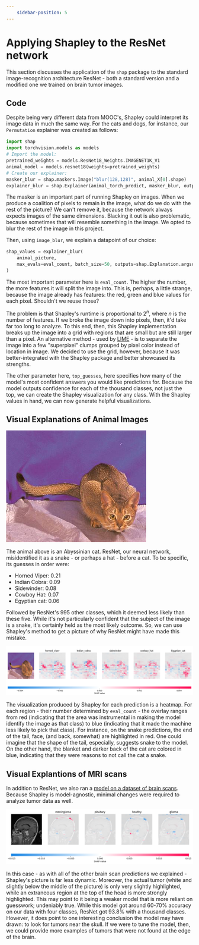 ```yaml
---
    sidebar-position: 5
---
```


# Applying Shapley to the ResNet network

This section discusses the application of the ```shap``` package to the standard image-recognition architecture ResNet - both a standard version and a modified one we trained on brain tumor images.

## Code

Despite being very different data from MOOC's, Shapley could interpret its image data in much the same way. For the cats and dogs, for instance, our ```Permutation``` explainer was created as follows:

```Python
import shap
import torchvision.models as models
# Import the model:
pretrained_weights = models.ResNet18_Weights.IMAGENET1K_V1
animal_model = models.resnet18(weights=pretrained_weights)
# Create our explainer:
masker_blur = shap.maskers.Image("blur(128,128)", animal_X[0].shape)
explainer_blur = shap.Explainer(animal_torch_predict, masker_blur, output_names=class_names)
```

The masker is an important part of running Shapley on images. When we produce a coalition of pixels to remain in the image, what do we do with the rest of the picture? We can't remove it, because the network always expects images of the same dimensions. Blacking it out is also problematic, because sometimes that will resemble something in the image. We opted to blur the rest of the image in this project.

Then, using ```image_blur```, we explain a datapoint of our choice:

```Python
shap_values = explainer_blur(
    animal_picture,
    max_evals=eval_count, batch_size=50, outputs=shap.Explanation.argsort.flip[:top_guesses]
)
```

The most important parameter here is ```eval_count```. The higher the number, the more features it will split the image into. This is, perhaps, a little strange, because the image already has features: the red, green and blue values for each pixel. Shouldn't we reuse those?

The problem is that Shapley's runtime is proportional to $2^n$, where $n$ is the number of features. If we broke the image down into pixels, then, it'd take far too long to analyze. To this end, then, this Shapley implementation breaks up the image into a grid with regions that are small but are still larger than a pixel. An alternative method - used by [LIME](/Explainable-Ai-Comps-2024/LIME/ResNet) - is to separate the image into a few "superpixel" clumps grouped by pixel color instead of location in image. We decided to use the grid, however, because it was better-integrated with the Shapley package and better showcased its strengths.

The other parameter here, ```top_guesses```, here specifies how many of the model's most confident answers you would like predictions for. Because the model outputs confidence for each of the thousand classes, not just the top, we can create the Shapley visualization for any class.
With the Shapley values in hand, we can now generate helpful visualizations.

## Visual Explanations of Animal Images

![Abyssinian Cat](abyssinian-base.jpg "An Orange Cat")

The animal above is an Abyssinian cat. ResNet, our neural network, misidentified it as a snake - or perhaps a hat - before a cat. To be specific, its guesses in order were:

- Horned Viper: 0.21
- Indian Cobra: 0.09
- Sidewinder: 0.08
- Cowboy Hat: 0.07
- Egyptian cat: 0.06

Followed by ResNet's 995 other classes, which it deemed less likely than these five. While it's not particularly confident that the subject of the image is a snake, it's certainly held as the most likely outcome. So, we can use Shapley's method to get a picture of why ResNet might have made this mistake.

![Cat](abyssinian-3-hd.png "Top guesses of the model and what pixels made it choose those classes")

The visualization produced by Shapley for each prediction is a heatmap. For each region - their number determined by ```eval_count``` - the overlay ranges from red (indicating that the area was instrumental in making the model identify the image as that class) to blue (indicating that it made the machine less likely to pick that class). For instance, on the snake predictions, the end of the tail, face, (and back, somewhat) are highlighted in red. One could imagine that the shape of the tail, especially, suggests snake to the model. On the other hand, the blanket and darker back of the cat are colored in blue, indicating that they were reasons to not call the cat a snake.

## Visual Explantions of MRI scans

In addition to ResNet, we also ran a [model on a dataset of brain scans](/Explainable-Ai-Comps-2024/Methodology/ResNet#tumors). Because Shapley is model-agnostic, minimal changes were required to analyze tumor data as well.

![Meningioma-positive Brain Scan](meningioma.png "Top guesses of the model")

In this case - as with all of the other brain scan predictions we explained - Shapley's picture is far less dynamic. Moreover, the actual tumor (white and slightly below the middle of the picture) is only very slightly highlighted, while an extraneous region at the top of the head is more strongly highlighted. This may point to it being a weaker model that is more reliant on guesswork; undeniably true. While this model got around 60-70% accuracy on our data with four classes, ResNet got 93.8% with a thousand classes. However, it does point to one interesting conclusion the model may have drawn: to look for tumors near the skull. If we were to tune the model, then, we could provide more examples of tumors that were not found at the edge of the brain.

